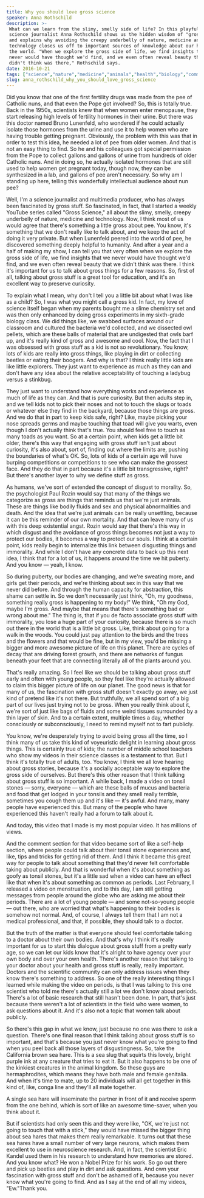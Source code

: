 ```yaml
---
title: Why you should love gross science
speaker: Anna Rothschild
description: >-
 What can we learn from the slimy, smelly side of life? In this playful talk,
 science journalist Anna Rothschild shows us the hidden wisdom of "gross stuff"
 and explains why avoiding the creepy underbelly of nature, medicine and
 technology closes us off to important sources of knowledge about our health and
 the world. "When we explore the gross side of life, we find insights that we
 never would have thought we'd find, and we even often reveal beauty that we
 didn't think was there," Rothschild says.
date: 2016-10-21
tags: ["science","nature","medicine","animals","health","biology","communication","children","human-body","life","tedx"]
slug: anna_rothschild_why_you_should_love_gross_science
---
```


Did you know that one of the first fertility drugs was made from the pee of Catholic nuns,
and that even the Pope got involved? So, this is totally true. Back in the 1950s,
scientists knew that when women enter menopause, they start releasing high levels of
fertility hormones in their urine. But there was this doctor named Bruno Lunenfeld, who
wondered if he could actually isolate those hormones from the urine and use it to help
women who are having trouble getting pregnant. Obviously, the problem with this was that
in order to test this idea, he needed a lot of pee from older women. And that is not an
easy thing to find. So he and his colleagues got special permission from the Pope to
collect gallons and gallons of urine from hundreds of older Catholic nuns. And in doing
so, he actually isolated hormones that are still used to help women get pregnant today,
though now, they can be synthesized in a lab, and gallons of pee aren't necessary. So why
am I standing up here, telling this wonderfully intellectual audience about nun
pee?

Well, I'm a science journalist and multimedia producer, who has always been fascinated by
gross stuff. So fascinated, in fact, that I started a weekly YouTube series called "Gross
Science," all about the slimy, smelly, creepy underbelly of nature, medicine and
technology. Now, I think most of us would agree that there's something a little gross
about pee. You know, it's something that we don't really like to talk about, and we keep
the act of doing it very private. But when Lunenfeld peered into the world of pee, he
discovered something deeply helpful to humanity. And after a year and a half of making my
show, I can tell you that very often when we explore the gross side of life, we find
insights that we never would have thought we'd find, and we even often reveal beauty that
we didn't think was there. I think it's important for us to talk about gross things for a
few reasons. So, first of all, talking about gross stuff is a great tool for education,
and it's an excellent way to preserve curiosity.

To explain what I mean, why don't I tell you a little bit about what I was like as a
child? So, I was what you might call a gross kid. In fact, my love of science itself began
when my parents bought me a slime chemistry set and was then only enhanced by doing gross
experiments in my sixth-grade biology class. We did things like, we swabbed surfaces
around our classroom and cultured the bacteria we'd collected, and we dissected owl
pellets, which are these balls of material that are undigested that owls barf up, and it's
really kind of gross and awesome and cool. Now, the fact that I was obsessed with gross
stuff as a kid is not so revolutionary. You know, lots of kids are really into gross
things, like playing in dirt or collecting beetles or eating their boogers. And why is
that? I think really little kids are like little explorers. They just want to experience
as much as they can and don't have any idea about the relative acceptability of touching a
ladybug versus a stinkbug.

They just want to understand how everything works and experience as much of life as they
can. And that is pure curiosity. But then adults step in, and we tell kids not to pick
their noses and not to touch the slugs or toads or whatever else they find in the
backyard, because those things are gross. And we do that in part to keep kids safe, right?
Like, maybe picking your nose spreads germs and maybe touching that toad will give you
warts, even though I don't actually think that's true. You should feel free to touch as
many toads as you want. So at a certain point, when kids get a little bit older, there's
this way that engaging with gross stuff isn't just about curiosity, it's also about, sort
of, finding out where the limits are, pushing the boundaries of what's OK. So, lots of
kids of a certain age will have burping competitions or competitions to see who can make
the grossest face. And they do that in part because it's a little bit transgressive,
right? But there's another layer to why we define stuff as gross.

As humans, we've sort of extended the concept of disgust to morality. So, the psychologist
Paul Rozin would say that many of the things we categorize as gross are things that
reminds us that we're just animals. These are things like bodily fluids and sex and
physical abnormalities and death. And the idea that we're just animals can be really
unsettling, because it can be this reminder of our own mortality. And that can leave many
of us with this deep existential angst. Rozin would say that there's this way in which
disgust and the avoidance of gross things becomes not just a way to protect our bodies, it
becomes a way to protect our souls. I think at a certain point, kids really begin to
internalize this link between disgusting things and immorality. And while I don't have any
concrete data to back up this next idea, I think that for a lot of us, it happens around
the time we hit puberty. And you know — yeah, I know.

So during puberty, our bodies are changing, and we're sweating more, and girls get their
periods, and we're thinking about sex in this way that we never did before. And through
the human capacity for abstraction, this shame can settle in. So we don't necessarily just
think, "Oh, my goodness, something really gross is happening to my body!" We think, "Oh my
God, maybe I'm gross. And maybe that means that there's something bad or wrong about me."
The thing is, that if you de facto associate gross stuff with immorality, you lose a huge
part of your curiosity, because there is so much out there in the world that is a little
bit gross. Like, think about going for a walk in the woods. You could just pay attention to
the birds and the trees and the flowers and that would be fine, but in my view, you'd be
missing a bigger and more awesome picture of life on this planet. There are cycles of
decay that are driving forest growth, and there are networks of fungus beneath your feet
that are connecting literally all of the plants around you.

That's really amazing. So I feel like we should be talking about gross stuff early and
often with young people, so they feel like they're actually allowed to claim this bigger
picture of life on our planet. The good news is that for many of us, the fascination with
gross stuff doesn't exactly go away, we just kind of pretend like it's not there. But
truthfully, we all spend sort of a big part of our lives just trying not to be gross. When
you really think about it, we're sort of just like bags of fluids and some weird tissues
surrounded by a thin layer of skin. And to a certain extent, multiple times a day, whether
consciously or subconsciously, I need to remind myself not to fart publicly.

You know, we're desperately trying to avoid being gross all the time, so I think many of
us take this kind of voyeuristic delight in learning about gross things. This is certainly
true of kids; the number of middle school teachers who show my videos in their science
classes is a testament to that. But I think it's totally true of adults, too. You know, I
think we all love hearing about gross stories, because it's a socially acceptable way to
explore the gross side of ourselves. But there's this other reason that I think talking
about gross stuff is so important. A while back, I made a video on tonsil stones — sorry,
everyone — which are these balls of mucus and bacteria and food that get lodged in your
tonsils and they smell really terrible, sometimes you cough them up and it's like — it's
awful. And many, many people have experienced this. But many of the people who have
experienced this haven't really had a forum to talk about it.

And today, this video that I made is my most popular video. It has millions of
views.

And the comment section for that video became sort of like a self-help section, where
people could talk about their tonsil stone experiences and, like, tips and tricks for
getting rid of them. And I think it became this great way for people to talk about
something that they'd never felt comfortable taking about publicly. And that is wonderful
when it's about something as goofy as tonsil stones, but it's a little sad when a video
can have an effect like that when it's about something as common as periods. Last February,
I released a video on menstruation, and to this day, I am still getting messages from
people around the globe who are asking me about their periods. There are a lot of young
people — and some not-so-young people — out there, who are worried that what's happening
to their bodies is somehow not normal. And, of course, I always tell them that I am not a
medical professional, and that, if possible, they should talk to a doctor.

But the truth of the matter is that everyone should feel comfortable talking to a doctor
about their own bodies. And that's why I think it's really important for us to start this
dialogue about gross stuff from a pretty early age, so we can let our kids know that it's
alright to have agency over your own body and over your own health. There's another reason
that talking to your doctor about your health and gross stuff is really, really important.
Doctors and the scientific community can only address issues when they know there's
something to address. So one of the really interesting things I learned while making the
video on periods, is that I was talking to this one scientist who told me there's actually
still a lot we don't know about periods. There's a lot of basic research that still hasn't
been done. In part, that's just because there weren't a lot of scientists in the field who
were women, to ask questions about it. And it's also not a topic that women talk about
publicly.

So there's this gap in what we know, just because no one was there to ask a
question. There's one final reason that I think talking about gross stuff is so important,
and that's because you just never know what you're going to find when you peel back all
those layers of disgustingness. So, take the California brown sea hare. This is a sea slug
that squirts this lovely, bright purple ink at any creature that tries to eat it. But it
also happens to be one of the kinkiest creatures in the animal kingdom. So these guys are
hermaphrodites, which means they have both male and female genitalia. And when it's time
to mate, up to 20 individuals will all get together in this kind of, like, conga line and
they'll all mate together.

A single sea hare will inseminate the partner in front of it and receive sperm from the
one behind, which is sort of like an awesome time-saver, when you think about
it.

But if scientists had only seen this and they were like, "OK, we're just not going to
touch that with a stick," they would have missed the bigger thing about sea hares that
makes them really remarkable. It turns out that these sea hares have a small number of
very large neurons, which makes them excellent to use in neuroscience research. And, in
fact, the scientist Eric Kandel used them in his research to understand how memories are
stored. And you know what? He won a Nobel Prize for his work. So go out there and pick up
beetles and play in dirt and ask questions. And own your fascination with gross stuff and
don't be ashamed of it, because you never know what you're going to find. And as I say at
the end of all my videos, "Ew."Thank you.

<!--
ad_duration=3.33
comment_count=13
event="TEDxMidAtlantic"
has_talk_citation=1
intro_duration=11.82
is_subtitle_required="False"
is_talk_featured="True"
language="en"
language_swap="False"
native_language="en"
number_of_related_talks=6
number_of_speakers=1
number_of_subtitled_videos=16
number_of_tags=11
number_of_talk_download_languages=16
number_of_talk_more_resources=2
number_of_talk_recommendations=0
number_of_talks_take_actions=0
post_ad_duration=0.83
published_timestamp="2018-06-21 19:43:55"
recording_date="2016-10-21"
speaker_description="Science journalist"
speaker_is_published=1
speaker_name="Anna Rothschild"
talk_name="Why you should love gross science"
talks_tags=["science","nature","medicine","animals","health","biology","communication","children","human-body","life","tedx"]
talks_take_action=[]
url_audio="https://download.ted.com/talks/AnnaRothschild_2016X.mp3?apikey=acme-roadrunner"
url_photo_speaker="https://pe.tedcdn.com/images/ted/fa3d04b956b1e96a195816d1bd332b7f5d258063_254x191.jpg"
url_photo_talk="https://s3.amazonaws.com/talkstar-photos/uploads/55540a3d-c839-4aa3-92ef-b1404d866502/AnnaRothschild_2016X-embed.jpg"
url_webpage="https://www.ted.com/talks/anna_rothschild_why_you_should_love_gross_science"
video_type_name="TEDx Talk"
-->